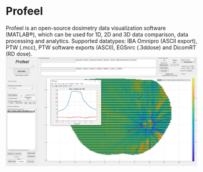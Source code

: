 # Profeel
Profeel is an open-source dosimetry data visualization software (MATLAB®), which can be used for 1D, 2D and 3D data comparison, data processing and analytics. Supported datatypes: IBA Omnipro (ASCII export), PTW (.mcc), PTW software exports (ASCII), EGSnrc (.3ddose) and DicomRT (RD dose).
![Example figure](https://github.com/TPakar/Profeel/blob/main/Profeelexample.jpg?raw=true)
